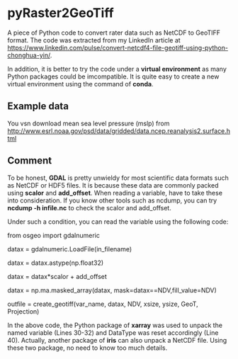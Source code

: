# pyRaster2GeoTiff

A piece of Python code to convert rater data such as NetCDF to GeoTIFF format.
The code was extracted from my LinkedIn article at https://www.linkedin.com/pulse/convert-netcdf4-file-geotiff-using-python-chonghua-yin/.

In addition, it is better to try the code under a **virtual environment** as many Python packages could be imcompatible. It is quite easy to create a new virtual environment using the command of **conda**.

## Example data

You vsn download mean sea level pressure (mslp) from
http://www.esrl.noaa.gov/psd/data/gridded/data.ncep.reanalysis2.surface.html

## Comment

To be honest, **GDAL** is pretty unwieldy for most scientific data formats such as NetCDF or HDF5 files. It is because these data are commonly packed using **scalor** and **add_offset**. When reading a variable, have to take these into consideration. If you know other tools such as ncdump, you can try **ncdump -h infile.nc** to check the scalor and add_offset.

Under such a condition, you can read the variable using the following code:

from osgeo import gdalnumeric

datax = gdalnumeric.LoadFile(in_filename)

datax = datax.astype(np.float32)

datax = datax*scalor + add_offset

datax = np.ma.masked_array(datax, mask=datax==NDV,fill_value=NDV) 

outfile = create_geotiff(var_name, datax, NDV, xsize, ysize, GeoT, Projection)

In the above code, the Python package of **xarray** was used to unpack the named variable (Lines 30-32) and DataType was reset accordingly (Line 40). Actually, another package of **iris** can also unpack a NetCDF file. Using these two package, no need to know too much details.
